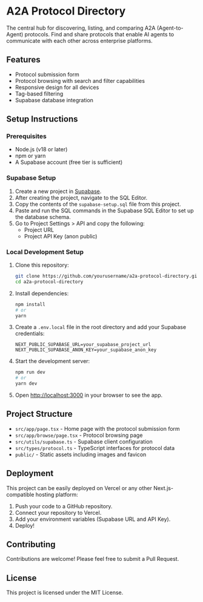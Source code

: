 # A2A Protocol Directory

The central hub for discovering, listing, and comparing A2A (Agent-to-Agent) protocols. Find and share protocols that enable AI agents to communicate with each other across enterprise platforms.

## Features

- Protocol submission form
- Protocol browsing with search and filter capabilities
- Responsive design for all devices
- Tag-based filtering
- Supabase database integration

## Setup Instructions

### Prerequisites

- Node.js (v18 or later)
- npm or yarn
- A Supabase account (free tier is sufficient)

### Supabase Setup

1. Create a new project in [Supabase](https://supabase.com/).
2. After creating the project, navigate to the SQL Editor.
3. Copy the contents of the `supabase-setup.sql` file from this project.
4. Paste and run the SQL commands in the Supabase SQL Editor to set up the database schema.
5. Go to Project Settings > API and copy the following:
   - Project URL
   - Project API Key (anon public)

### Local Development Setup

1. Clone this repository:
   ```bash
   git clone https://github.com/yourusername/a2a-protocol-directory.git
   cd a2a-protocol-directory
   ```

2. Install dependencies:
   ```bash
   npm install
   # or
   yarn
   ```

3. Create a `.env.local` file in the root directory and add your Supabase credentials:
   ```
   NEXT_PUBLIC_SUPABASE_URL=your_supabase_project_url
   NEXT_PUBLIC_SUPABASE_ANON_KEY=your_supabase_anon_key
   ```

4. Start the development server:
   ```bash
   npm run dev
   # or
   yarn dev
   ```

5. Open [http://localhost:3000](http://localhost:3000) in your browser to see the app.

## Project Structure

- `src/app/page.tsx` - Home page with the protocol submission form
- `src/app/browse/page.tsx` - Protocol browsing page
- `src/utils/supabase.ts` - Supabase client configuration
- `src/types/protocol.ts` - TypeScript interfaces for protocol data
- `public/` - Static assets including images and favicon

## Deployment

This project can be easily deployed on Vercel or any other Next.js-compatible hosting platform:

1. Push your code to a GitHub repository.
2. Connect your repository to Vercel.
3. Add your environment variables (Supabase URL and API Key).
4. Deploy!

## Contributing

Contributions are welcome! Please feel free to submit a Pull Request.

## License

This project is licensed under the MIT License.
